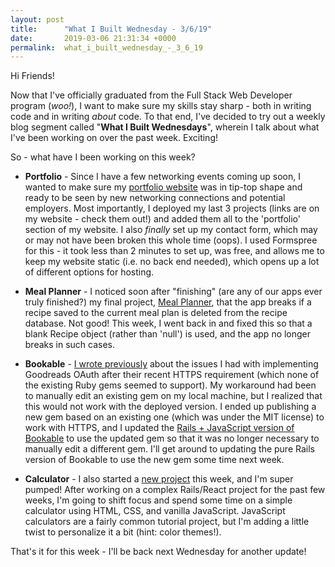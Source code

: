 ```yaml
---
layout: post
title:      "What I Built Wednesday - 3/6/19"
date:       2019-03-06 21:31:34 +0000
permalink:  what_i_built_wednesday_-_3_6_19
---
```



Hi Friends! 

Now that I've officially graduated from the Full Stack Web Developer program (*woo!*), I want to make sure my skills stay sharp - both in writing code and in writing *about* code. To that end, I've decided to try out a weekly blog segment called "**What I Built Wednesdays**", wherein I talk about what I've been working on over the past week. Exciting!

So - what have I been working on this week?

* **Portfolio** - Since I have a few networking events coming up soon, I wanted to make sure my [portfolio website](http://www.sarastantondev.com) was in tip-top shape and ready to be seen by new networking connections and potential employers. Most importantly, I deployed my last 3 projects (links are on my website - check them out!) and added them all to the 'portfolio' section of my website. I also *finally* set up my contact form, which may or may not have been broken this whole time (oops). I used Formspree for this - it took less than 2 minutes to set up, was free, and allows me to keep my website static (i.e. no back end needed), which opens up a lot of different options for hosting.  

* **Meal Planner** - I noticed soon after "finishing" (are any of our apps ever truly finished?) my final project, [Meal Planner](http://codename-sara.com/final_project), that the app breaks if a recipe saved to the current meal plan is deleted from the recipe database. Not good! This week, I went back in and fixed this so that a blank Recipe object (rather than 'null') is used, and the app no longer breaks in such cases.

* **Bookable** - [I wrote previously](http://codename-sara.com/ruby_on_rails_project_-_bookable) about the issues I had with implementing Goodreads OAuth after their recent HTTPS requirement (which none of the existing Ruby gems seemed to support). My workaround had been to manually edit an existing gem on my local machine, but I realized that this would not work with the deployed version. I ended up publishing a new gem based on an existing one (which was under the MIT license) to work with HTTPS, and I updated the [Rails + JavaScript version of Bookable](http://codename-sara.com/bookable_rails_javascript_project) to use the updated gem so that it was no longer necessary to manually edit a different gem. I'll get around to updating the pure Rails version of Bookable to use the new gem some time next week.

* **Calculator** - I also started a [new project](https://github.com/sarastanton/colorful-calculator) this week, and I'm super pumped! After working on a complex Rails/React project for the past few weeks, I'm going to shift focus and spend some time on a simple calculator using HTML, CSS, and vanilla JavaScript. JavaScript calculators are a fairly common tutorial project, but I'm adding a little twist to personalize it a bit (hint: color themes!). 

That's it for this week - I'll be back next Wednesday for another update!
